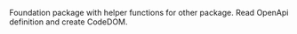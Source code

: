 Foundation package with helper functions for other package. 
Read OpenApi definition and create CodeDOM.